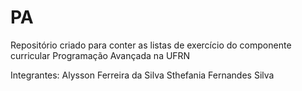 # PA
 Repositório criado para conter as listas de exercício do componente curricular Programação Avançada na UFRN
 
 Integrantes:
 Alysson Ferreira da Silva
 Sthefania Fernandes Silva
